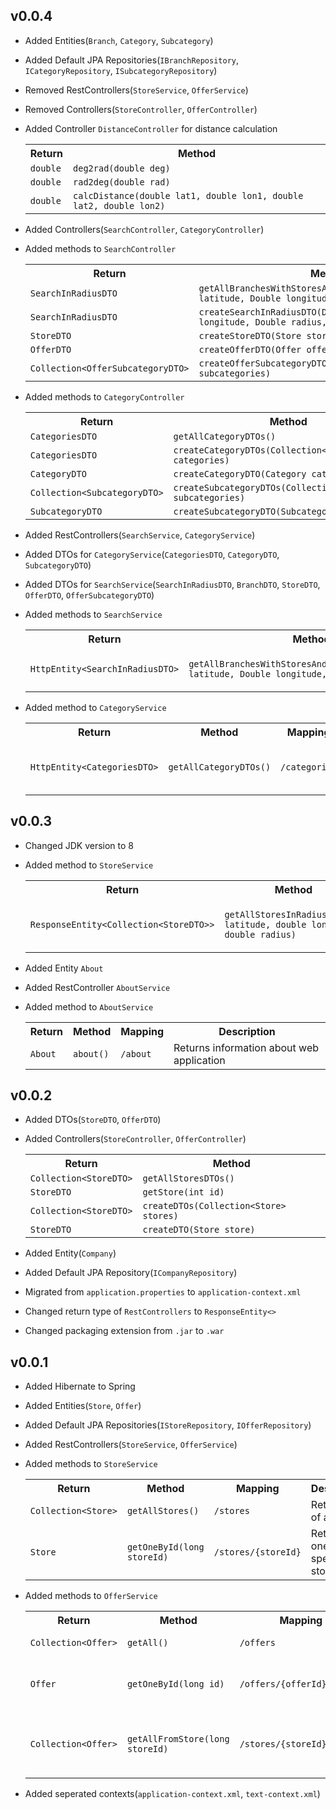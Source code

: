 ## v0.0.4

* Added Entities(`Branch`, `Category`, `Subcategory`)
* Added Default JPA Repositories(`IBranchRepository`, `ICategoryRepository`, `ISubcategoryRepository`)
* Removed RestControllers(`StoreService`, `OfferService`)
* Removed Controllers(`StoreController`, `OfferController`)
* Added Controller `DistanceController` for distance calculation
    
    <table>
        <tr>
            <th>Return</th>
            <th>Method</th>
        </tr>
        <tr>
            <td><code>double</code></td>
            <td><code>deg2rad(double deg)</code></td>
        </tr>
        <tr>
            <td><code>double</code></td>
            <td><code>rad2deg(double rad)</code></td>
        </tr>
        <tr>
            <td><code>double</code></td>
            <td><code>calcDistance(double lat1, double lon1, double lat2, double lon2)</code></td>
        </tr>
    </table>

* Added Controllers(`SearchController`, `CategoryController`)
* Added methods to `SearchController`
    
    <table>
        <tr>
            <th>Return</th>
            <th>Method</th>
        </tr>
        <tr>
            <td><code>SearchInRadiusDTO</code></td>
            <td><code>getAllBranchesWithStoresAndOffersInRadiusDTO(Double latitude, Double longitude, Double radius)</code></td>
        </tr>
        <tr>
            <td><code>SearchInRadiusDTO</code></td>
            <td><code>createSearchInRadiusDTO(Double latitude, Double longitude, Double radius, Collection&lt;Store&gt; stores)</code></td>
        </tr>
        <tr>
            <td><code>StoreDTO</code></td>
            <td><code>createStoreDTO(Store store)</code></td>
        </tr>
        <tr>
            <td><code>OfferDTO</code></td>
            <td><code>createOfferDTO(Offer offer)</code></td>
        </tr>
        <tr>
            <td><code>Collection&lt;OfferSubcategoryDTO&gt;</code></td>
            <td><code>createOfferSubcategoryDTO(Collection&lt;Subcategory&gt; subcategories)</code></td>
        </tr>
    </table>

* Added methods to `CategoryController`
    
    <table>
        <tr>
            <th>Return</th>
            <th>Method</th>
        </tr>
        <tr>
            <td><code>CategoriesDTO</code></td>
            <td><code>getAllCategoryDTOs()</code></td>
        </tr>
        <tr>
            <td><code>CategoriesDTO</code></td>
            <td><code>createCategoryDTOs(Collection&lt;Category&gt; categories)</code></td>
        </tr>
        <tr>
            <td><code>CategoryDTO</code></td>
            <td><code>createCategoryDTO(Category category)</code></td>
        </tr>
        <tr>
            <td><code>Collection&lt;SubcategoryDTO&gt;</code></td>
            <td><code>createSubcategoryDTOs(Collection&lt;Subcategory&gt; subcategories)</code></td>
        </tr>
        <tr>
            <td><code>SubcategoryDTO</code></td>
            <td><code>createSubcategoryDTO(Subcategory subcategory)</code></td>
        </tr>
    </table>

* Added RestControllers(`SearchService`, `CategoryService`)
* Added DTOs for `CategoryService`(`CategoriesDTO`, `CategoryDTO`, `SubcategoryDTO`)
* Added DTOs for `SearchService`(`SearchInRadiusDTO`, `BranchDTO`, `StoreDTO`, `OfferDTO`, `OfferSubcategoryDTO`)
* Added methods to `SearchService`
    
    <table>
        <tr>
            <th>Return</th>
            <th>Method</th>
            <th>Mapping</th>
        </tr>
        <tr>
            <td><code>HttpEntity&lt;SearchInRadiusDTO&gt;</code></td>
            <td><code>getAllBranchesWithStoresAndOffersInRadius(Double latitude, Double longitude, Double radius)</code></td>
            <td><code>/search_in_radius?latitude=?&longitude=?&radius=?</code></td>
        </tr>
    </table>

* Added method to `CategoryService`
    
    <table>
        <tr>
            <th>Return</th>
            <th>Method</th>
            <th>Mapping</th>
            <th>Description</th>
        </tr>
        <tr>
            <td><code>HttpEntity&lt;CategoriesDTO&gt;</code></td>
            <td><code>getAllCategoryDTOs()</code></td>
            <td><code>/categories</code></td>
            <td>Returns list of all categories with subcategories</td>
        </tr>
    </table>

## v0.0.3

* Changed JDK version to 8
* Added method to `StoreService`
    
    <table>
        <tr>
            <th>Return</th>
            <th>Method</th>
            <th>Mapping</th>
            <th>Description</th>
        </tr>
        <tr>
            <td><code>ResponseEntity&lt;Collection&lt;StoreDTO&gt;&gt;</code></td>
            <td><code>getAllStoresInRadius(double latitude, double longitude, double radius)</code></td>
            <td><code>/stores?latitude=?&longitude=?&radius=?</code></td>
            <td>Returns list of all stores in a specific radius</td>
        </tr>
    </table>

* Added Entity `About`
* Added RestController `AboutService`
* Added method to `AboutService`
    
    <table>
        <tr>
            <th>Return</th>
            <th>Method</th>
            <th>Mapping</th>
            <th>Description</th>
        </tr>
        <tr>
            <td><code>About</code></td>
            <td><code>about()</code></td>
            <td><code>/about</code></td>
            <td>Returns information about web application</td>
        </tr>
    </table>

## v0.0.2

* Added DTOs(`StoreDTO`, `OfferDTO`)
* Added Controllers(`StoreController`, `OfferController`)
    
    <table>
        <tr>
            <th>Return</th>
            <th>Method</th>
        </tr>
        <tr>
            <td><code>Collection&lt;StoreDTO&gt;</code></td>
            <td><code>getAllStoresDTOs()</code></td>
        </tr>
        <tr>
            <td><code>StoreDTO</code></td>
            <td><code>getStore(int id)</code></td>
        </tr>
        <tr>
            <td><code>Collection&lt;StoreDTO&gt;</code></td>
            <td><code>createDTOs(Collection&lt;Store&gt; stores)</code></td>
        </tr>
        <tr>
            <td><code>StoreDTO</code></td>
            <td><code>createDTO(Store store)</code></td>
        </tr>
    </table>

* Added Entity(`Company`)
* Added Default JPA Repository(`ICompanyRepository`)
* Migrated from `application.properties` to `application-context.xml`
* Changed return type of `RestControllers` to `ResponseEntity<>`
* Changed packaging extension from `.jar` to `.war`

## v0.0.1

* Added Hibernate to Spring
* Added Entities(`Store`, `Offer`)
* Added Default JPA Repositories(`IStoreRepository`, `IOfferRepository`)
* Added RestControllers(`StoreService`, `OfferService`)
* Added methods to `StoreService`
    
    <table>
        <tr>
            <th>Return</th>
            <th>Method</th>
            <th>Mapping</th>
            <th>Description</th>
        </tr>
        <tr>
            <td><code>Collection&lt;Store&gt;</code></td>
            <td><code>getAllStores()</code></td>
            <td><code>/stores</code></td>
            <td>Returns list of all stores</td>
        </tr>
        <tr>
            <td><code>Store</code></td>
            <td><code>getOneById(long storeId)</code></td>
            <td><code>/stores/{storeId}</code></td>
            <td>Returns one specific store by Id</td>
        </tr>
    </table>

* Added methods to `OfferService`
    
    <table>
        <tr>
            <th>Return</th>
            <th>Method</th>
            <th>Mapping</th>
            <th>Description</th>
        </tr>
        <tr>
            <td><code>Collection&lt;Offer&gt;</code></td>
            <td><code>getAll()</code></td>
            <td><code>/offers</code></td>
            <td>Returns list of all offers</td>
        </tr>
        <tr>
            <td><code>Offer</code></td>
            <td><code>getOneById(long id)</code></td>
            <td><code>/offers/{offerId}</code></td>
            <td>Returns one specific offer by Id</td>
        </tr>
        <tr>
            <td><code>Collection&lt;Offer&gt;</code></td>
            <td><code>getAllFromStore(long storeId)</code></td>
            <td><code>/stores/{storeId}/offers</code></td>
            <td>Returns list of all offers that belongs to one store</td>
        </tr>
    </table>

* Added seperated contexts(`application-context.xml`, `text-context.xml`)
